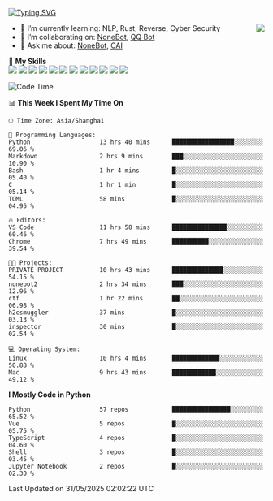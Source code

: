 [![Typing SVG](https://readme-typing-svg.herokuapp.com?size=25&duration=2500&color=8C43EA&vCenter=true&width=200&height=40&lines=Hi+there+%F0%9F%91%8B%F0%9F%8F%BB;I'm+yanyongyu)](https://git.io/typing-svg)

<a href="#">
  <img align="right" src="https://github-readme-stats.vercel.app/api?username=yanyongyu&count_private=true&show_icons=true&bg_color=15,f2f7fd,E0EAFC" />
</a>

- 🌱 I’m currently learning: NLP, Rust, Reverse, Cyber Security
- 👯 I’m collaborating on: [NoneBot](https://github.com/nonebot), [QQ Bot](https://github.com/Mrs4s/go-cqhttp)
- 💬 Ask me about: [NoneBot](https://github.com/nonebot), [CAI](https://github.com/cscs181/CAI)

🌟 **My Skills**  
![](https://img.shields.io/badge/-Python-3e74a2?style=flat-square&logo=Python&logoColor=fff)
![](https://img.shields.io/badge/-TypeScript-3178C6?style=flat-square&logo=TypeScript&logoColor=fff)
![](https://img.shields.io/badge/-Vue-4fc08d?style=flat-square&logo=Vue.js&logoColor=fff)
![](https://img.shields.io/badge/-React-2d98ce?style=flat-square&logo=React&logoColor=fff)
![](https://img.shields.io/badge/-FastAPI-009688?style=flat-square&logo=FastAPI&logoColor=fff)
![](https://img.shields.io/badge/-Linux-000000?style=flat-square&logo=Linux&logoColor=fff)
![](https://img.shields.io/badge/-Docker-2496ED?style=flat-square&logo=Docker&logoColor=fff)
![](https://img.shields.io/badge/-Kubernetes-326CE5?style=flat-square&logo=Kubernetes&logoColor=fff)
![](https://img.shields.io/badge/-GitHub%20Actions-2088FF?style=flat-square&logo=GitHubActions&logoColor=fff)
![](https://img.shields.io/badge/-PostgreSQL-4169E1?style=flat-square&logo=PostgreSQL&logoColor=fff)
![](https://img.shields.io/badge/-Redis-DC382D?style=flat-square&logo=Redis&logoColor=fff)
![](https://img.shields.io/badge/-MongoDB-47A248?style=flat-square&logo=MongoDB&logoColor=fff)

<!--START_SECTION:waka-->
![Code Time](http://img.shields.io/badge/Code%20Time-7%2C621%20hrs%2025%20mins-blue)

📊 **This Week I Spent My Time On** 

```text
🕑︎ Time Zone: Asia/Shanghai

💬 Programming Languages: 
Python                   13 hrs 40 mins      █████████████████░░░░░░░░   69.06 % 
Markdown                 2 hrs 9 mins        ███░░░░░░░░░░░░░░░░░░░░░░   10.90 % 
Bash                     1 hr 4 mins         █░░░░░░░░░░░░░░░░░░░░░░░░   05.40 % 
C                        1 hr 1 min          █░░░░░░░░░░░░░░░░░░░░░░░░   05.14 % 
TOML                     58 mins             █░░░░░░░░░░░░░░░░░░░░░░░░   04.95 % 

🔥 Editors: 
VS Code                  11 hrs 58 mins      ███████████████░░░░░░░░░░   60.46 % 
Chrome                   7 hrs 49 mins       ██████████░░░░░░░░░░░░░░░   39.54 % 

🐱‍💻 Projects: 
PRIVATE PROJECT          10 hrs 43 mins      ██████████████░░░░░░░░░░░   54.15 % 
nonebot2                 2 hrs 34 mins       ███░░░░░░░░░░░░░░░░░░░░░░   12.96 % 
ctf                      1 hr 22 mins        ██░░░░░░░░░░░░░░░░░░░░░░░   06.98 % 
h2csmuggler              37 mins             █░░░░░░░░░░░░░░░░░░░░░░░░   03.13 % 
inspector                30 mins             █░░░░░░░░░░░░░░░░░░░░░░░░   02.54 % 

💻 Operating System: 
Linux                    10 hrs 4 mins       █████████████░░░░░░░░░░░░   50.88 % 
Mac                      9 hrs 43 mins       ████████████░░░░░░░░░░░░░   49.12 % 
```

**I Mostly Code in Python** 

```text
Python                   57 repos            ████████████████░░░░░░░░░   65.52 % 
Vue                      5 repos             █░░░░░░░░░░░░░░░░░░░░░░░░   05.75 % 
TypeScript               4 repos             █░░░░░░░░░░░░░░░░░░░░░░░░   04.60 % 
Shell                    3 repos             █░░░░░░░░░░░░░░░░░░░░░░░░   03.45 % 
Jupyter Notebook         2 repos             █░░░░░░░░░░░░░░░░░░░░░░░░   02.30 % 
```




 Last Updated on 31/05/2025 02:02:22 UTC
<!--END_SECTION:waka-->
